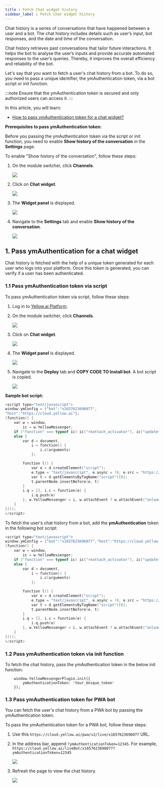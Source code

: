 ```yaml
---
title : Fetch Chat widget history
sidebar_label : Fetch Chat widget history
---
```


Chat history is a series of conversations that have happened between a user and a bot. The chat history includes details such as user’s input, bot responses, and the date and time of the conversation.

Chat history retrieves past conversations that tailor future interactions. It helps the bot to analyse the user’s inputs and provide accurate automated responses to the user’s queries. Thereby, it improves the overall efficiency and reliability of the bot.

Let's say that you want to fetch a user's chat history from a bot. To do so, you need to pass a unique identifier, the ymAuthentication token, via a bot script or init function.

:::note
Ensure that the ymAuthentication token is secured and only authorized users can access it.
:::

In this article, you will learn:

* [How to pass ymAuthentication token for a chat widget?](#1-pass-ymauthentication-for-a-chat-widget)

**Prerequisites to pass ymAuthentication token:**

Before you passing the ymAuthentication token via the script or init function, you need to enable **Show history of the conversation** in the **Settings** page.

To enable "Show history of the conversation", follow these steps:

1. On the module switcher, click **Channels**.

   ![](https://i.imgur.com/UuFZ2eR.png)

2. Click on **Chat widget**.

    ![](https://i.imgur.com/1KzP77W.png)

3. The **Widget panel** is displayed.

    ![](https://i.imgur.com/lO86cQ0.png)
	
4. Navigate to the **Settings** tab and enable **Show history of the conversation**.

   ![](https://i.imgur.com/yti0HdF.png)


## 1. Pass ymAuthentication for a chat widget

Chat history is fetched with the help of a unique token generated for each user who logs into your platform. Once this token is generated, you can verify if a user has been authenticated.

### 1.1 Pass ymAuthentication token via script

To pass ymAuthentication token via script, follow these steps:

1. Log in to [Yellow.ai Platform](https://cloud.yellow.ai).
2. On the module switcher, click **Channels**.

   ![](https://i.imgur.com/UuFZ2eR.png)

3. Click on **Chat widget**.

    ![](https://i.imgur.com/1KzP77W.png)

4. The **Widget panel** is displayed.

   ![](https://i.imgur.com/lO86cQ0.png)
	
5. Navigate to the **Deploy** tab and **COPY CODE TO Install bot**. A bot script is copied.
 
    ![](https://i.imgur.com/2Mstpsg.png)

	
**Sample bot script:**
	
```c
<script type="text/javascript">
window.ymConfig = {"bot":"x1657623696077",
"host":"https://cloud.yellow.ai"};
(function() {
    var w = window,
        ic = w.YellowMessenger;
    if ("function" === typeof ic) ic("reattach_activator"), ic("update", ymConfig);
    else {
        var d = document,
            i = function() {
                i.c(arguments)
            };

        function l() {
            var e = d.createElement("script");
            e.type = "text/javascript", e.async = !0, e.src = "https://cdn.yellowmessenger.com/plugin/widget-v2/latest/dist/main.min.js";
            var t = d.getElementsByTagName("script")[0];
            t.parentNode.insertBefore(e, t)
        }
        i.q = [], i.c = function(e) {
            i.q.push(e)
        }, w.YellowMessenger = i, w.attachEvent ? w.attachEvent("onload", l) : w.addEventListener("load", l, !1)
    }
})(); 
</script>
```

To fetch the user's chat history from a bot, add the **ymAuthentication** token in the following bot script:
 
```c
<script type="text/javascript">
window.ymConfig = {"bot":"x1657623696077","host":"https://cloud.yellow.ai", "ymAuthenticationToken": "1234"};  // Add ymAuthenticationToken here
(function() {
    var w = window,
        ic = w.YellowMessenger;
    if ("function" === typeof ic) ic("reattach_activator"), ic("update", ymConfig);
    else {
        var d = document,
            i = function() {
                i.c(arguments)
            };

        function l() {
            var e = d.createElement("script");
            e.type = "text/javascript", e.async = !0, e.src = "https://cdn.yellowmessenger.com/plugin/widget-v2/latest/dist/main.min.js";
            var t = d.getElementsByTagName("script")[0];
            t.parentNode.insertBefore(e, t)
        }
        i.q = [], i.c = function(e) {
            i.q.push(e)
        }, w.YellowMessenger = i, w.attachEvent ? w.attachEvent("onload", l) : w.addEventListener("load", l, !1)
    }
})(); 
</script>
```
  
### 1.2 Pass ymAuthentication token via init function

To fetch the chat history, pass the ymAuthentication token in the below init function: 

```	
    window.YellowMessengerPlugin.init({
		ymAuthenticationToken: 'Your_Unique_token'
	});

```

### 1.3 Pass ymAuthentication token for PWA bot

You can fetch the user's chat history from a PWA bot by passing the ymAuthentication token.

To pass the ymAuthentication token for a PWA bot, follow these steps:

1. Use this `https://cloud.yellow.ai/pwa/v2/live/x1657623696077` URL.  

2. In the address bar, append `?ymAuthenticationToken=12345`. 
   For example, `https://cloud.yellow.ai/liveBot/x1657623696077?ymAuthenticationToken=12345`
   
   ![](https://i.imgur.com/74H5PE5.png)
 
3. Refresh the page to view the chat history.

   ![](https://i.imgur.com/dvkn3bQ.png)
